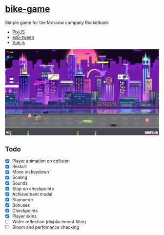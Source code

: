 # [bike-game](https://nextgtrgod.github.io/bike-game/)

Simple game for the Moscow company Rocketbank

* [PixiJS](https://www.pixijs.com/)
* [es6-tween](https://github.com/tweenjs/es6-tween)
* [Vue.js](https://vuejs.org/)

<a href="https://nextgtrgod.github.io/bike-game/" target="_blank">
	<img src="/screenshot.jpg?raw=true">
</a>

## Todo
- [x] Player animation on collision 
- [x] Restart
- [x] Move on keydown
- [x] Scaling
- [x] Sounds
- [x] Stop on checkpoints
- [x] Achievement modal
- [x] Stampede
- [x] Bonuses
- [x] Checkpoints
- [x] Player skins
- [ ] Water reflection (displacement filter)
- [ ] Bloom and perfomance checking
